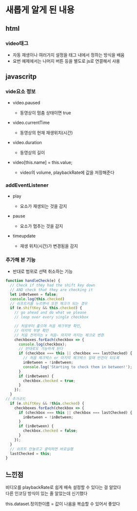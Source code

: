 # 새롭게 알게 된 내용

## html

### video태그 

- 자동 재생이나 여러가지 설정을 태그 내에서 정하는 방식을 배움
- 요번 예제에서는 나머지 버튼 등을 별도로 js로 연결해서 사용

## javascritp

### vide요소 정보

- video.paused
  - 동영상이 멈춤 상태이면 true

- video.currentTime
  - 동영상의 현재 재생위치(시간)

- video.duration
  - 동영상의 길이

- video[this.name] = this.value;
  - video의 volume, playbackRate에 값을 저장해준다

### addEventListener

- play
  - 요소가 재생되는 것을 감지
- pause
  - 요소가 멈추는 것을 감지

- timeupdate
  - 재생 위치(시간)가 변경됨을 감지

### 추가해 본 기능

- 반대로 범위로 선택 취소하는 기능

```javascript
function handleCheck(e) {
  // Check if they had the shift key down
  // AND check that they are checking it
  let inBetween = false;
  console.log(this.checked)
  // 쉬프트키를 누르면서 또한 체크가 되는 경우
  if (e.shiftKey && this.checked) {
    // go ahead and do what we please
    // loop over every single checkbox

    // 처음부터 훑으며 처음 체크부분 확인,
    // 마지막 부분 확인 
    // 처음 전까지는 x 처음~ 마지막 까지는 체크로 변환
    checkboxes.forEach(checkbox => {
      console.log(checkbox);
      // 반대로도 가능하게 된다
      if (checkbox === this || checkbox === lastChecked) {
        // 처음 체크박스 or 마지막 체크박스 일때 반전이 되도록
        inBetween = !inBetween;
        console.log('Starting to check them in between!');
      }
      if (inBetween) {
        checkbox.checked = true;
      }
    });
  }
// 추가코드
  if (e.shiftKey && !this.checked) {
    checkboxes.forEach(checkbox => {
      if (checkbox === this || checkbox === lastChecked) {
        inBetween = !inBetween;
      }
      if (inBetween) {
        checkbox.checked = false;
      }
    });
  }
  // 쉬프트 안눌르고 클릭하면 바로실행
  lastChecked = this;
}
```

## 느낀점

비디오를 playbackRate로 쉽게 배속 설정할 수 있다는 걸 알았다  
다른 인코딩 방식이 있는 줄 알았는데 신기했다

this.dataset.정의한이름 = 값이 나옴을 복습할 수 있어서 좋았다
